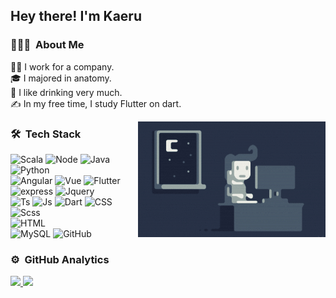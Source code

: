 ## Hey there! I'm Kaeru

<!-- ## 👋 &nbsp;Hey there! I'm Aditya -->

### 👨🏻‍💻 &nbsp;About Me

👨‍💻 I work for a  company.\
🎓 I majored in anatomy.\
🌱 I like drinking very much.\
✍️  In my free time, I study Flutter on dart.

<img alt="Night Coding" src="https://raw.githubusercontent.com/AVS1508/AVS1508/master/assets/Night-Coding.gif" align="right"/>

### 🛠 &nbsp;Tech Stack

![Scala](https://img.shields.io/badge/Scala-DC322F?style=for-the-badge&logo=scala&logoColor=white)
![Node](https://img.shields.io/badge/Node.js-43853D?style=for-the-badge&logo=node.js&logoColor=white)
![Java](https://img.shields.io/badge/Java-ED8B00?style=for-the-badge&logo=java&logoColor=white)
![Python](https://img.shields.io/badge/Python-3776AB?style=for-the-badge&logo=python&logoColor=white)\
![Angular](https://img.shields.io/badge/Angular-DD0031?style=for-the-badge&logo=angular&logoColor=white)
![Vue](https://img.shields.io/badge/Vue.js-35495E?style=for-the-badge&logo=vue.js&logoColor=4FC08D)
![Flutter](https://img.shields.io/badge/Flutter-02569B?style=for-the-badge&logo=flutter&logoColor=white)\
![express](https://img.shields.io/badge/Express.js-404D59?style=for-the-badge)
![Jquery](https://img.shields.io/badge/jQuery-0769AD?style=for-the-badge&logo=jquery&logoColor=white)\
![Ts](https://img.shields.io/badge/TypeScript-007ACC?style=for-the-badge&logo=typescript&logoColor=white)
![Js](https://img.shields.io/badge/JavaScript-F7DF1E?style=for-the-badge&logo=javascript&logoColor=black)
![Dart](https://img.shields.io/badge/Dart-0175C2?style=for-the-badge&logo=dart&logoColor=white)
![CSS](https://img.shields.io/badge/CSS3-1572B6?style=for-the-badge&logo=css3&logoColor=white)
![Scss](https://img.shields.io/badge/Sass-CC6699?style=for-the-badge&logo=sass&logoColor=white)\
![HTML](https://img.shields.io/badge/HTML5-E34F26?style=for-the-badge&logo=html5&logoColor=white)\
![MySQL](https://img.shields.io/badge/MySQL-00000F?style=for-the-badge&logo=mysql&logoColor=white)
![GitHub](https://img.shields.io/badge/GitHub-100000?style=for-the-badge&logo=github&logoColor=white)

### ⚙️ &nbsp;GitHub Analytics

<p align="left">
<a href="https://github.com/AVS1508">
  <img height="180em" src="https://github-readme-stats-eight-theta.vercel.app/api?username=KaoruIto76&show_icons=true&theme=algolia&include_all_commits=true&count_private=true"/>
  <img height="180em" src="https://github-readme-stats-eight-theta.vercel.app/api/top-langs/?username=KaoruIto76&layout=compact&langs_count=8&theme=algolia"/>
</a>
</p>

